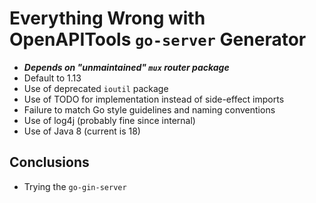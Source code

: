 # Everything Wrong with OpenAPITools `go-server` Generator

* ***Depends on "unmaintained" `mux` router package***
* Default to 1.13
* Use of deprecated `ioutil` package
* Use of TODO for implementation instead of side-effect imports
* Failure to match Go style guidelines and naming conventions
* Use of log4j (probably fine since internal)
* Use of Java 8 (current is 18)

## Conclusions

* Trying the `go-gin-server`
